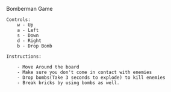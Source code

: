 Bomberman Game

    Controls:
        w - Up
        a - Left
        s - Down
        d - Right
        b - Drop Bomb

    Instructions:

        - Move Around the board
        - Make sure you don't come in contact with enemies
        - Drop bombs(Take 3 seconds to explode) to kill enemies
        - Break bricks by using bombs as well.

